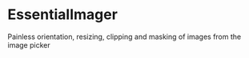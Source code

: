 EssentialImager
===============

Painless orientation, resizing, clipping and masking of images from the image picker